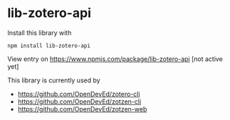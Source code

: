 # lib-zotero-api

Install this library with
```
npm install lib-zotero-api
```
View entry on https://www.npmjs.com/package/lib-zotero-api [not active yet]

This library is currently used by 
- https://github.com/OpenDevEd/zotero-cli
- https://github.com/OpenDevEd/zotzen-cli
- https://github.com/OpenDevEd/zotzen-web
